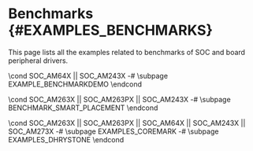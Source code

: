 #  Benchmarks {#EXAMPLES_BENCHMARKS}

This page lists all the examples related to benchmarks of SOC and board peripheral drivers.

\cond SOC_AM64X || SOC_AM243X
   -# \subpage EXAMPLE_BENCHMARKDEMO
\endcond

\cond SOC_AM263X || SOC_AM263PX || SOC_AM243X
   -# \subpage BENCHMARK_SMART_PLACEMENT
\endcond

\cond  SOC_AM263X || SOC_AM263PX || SOC_AM64X || SOC_AM243X || SOC_AM273X
   -# \subpage EXAMPLES_COREMARK
   -# \subpage EXAMPLES_DHRYSTONE
\endcond

